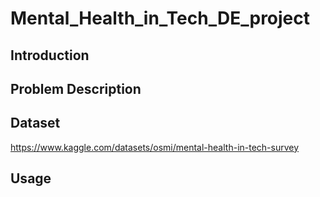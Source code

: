 # Mental_Health_in_Tech_DE_project

## Introduction

## Problem Description

## Dataset
https://www.kaggle.com/datasets/osmi/mental-health-in-tech-survey

## Usage